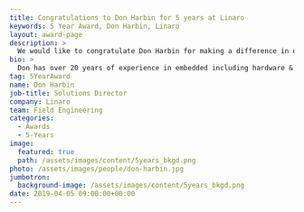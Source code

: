 ```yaml
---
title: Congratulations to Don Harbin for 5 years at Linaro
keywords: 5 Year Award, Don Harbin, Linaro
layout: award-page
description: >
  We would like to congratulate Don Harbin for making a difference in open source at Linaro for 5 years.
bio: >
  Don has over 20 years of experience in embedded including hardware & software development, systems, and technical management. During this time, Don worked for Motorola, Intel, and MontaVista, with the last 10+ years being focused on the technical management of Linux-based teams.
tag: 5YearAward
name: Don Harbin
job-title: Solutions Director
company: Linaro
team: Field Engineering
categories:
  - Awards
  - 5-Years
image:
  featured: true
  path: /assets/images/content/5years_bkgd.png
photo: /assets/images/people/don-harbin.jpg
jumbotron:
  background-image: /assets/images/content/5years_bkgd.png
date: 2019-04-05 09:00:00+00:00
---
```

